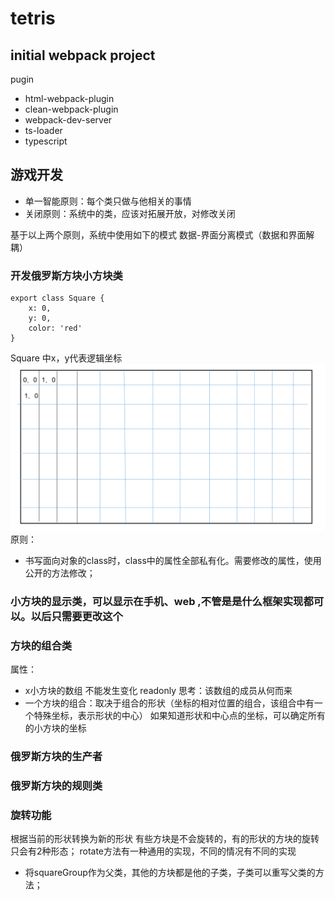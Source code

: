 # tetris

## initial webpack project
pugin
- html-webpack-plugin
- clean-webpack-plugin
- webpack-dev-server
- ts-loader
- typescript

## 游戏开发
- 单一智能原则：每个类只做与他相关的事情
- 关闭原则：系统中的类，应该对拓展开放，对修改关闭

基于以上两个原则，系统中使用如下的模式
数据-界面分离模式（数据和界面解耦）

### 开发俄罗斯方块小方块类
```
export class Square {
    x: 0,
    y: 0,
    color: 'red'
}
```
Square 中x，y代表逻辑坐标
<img src="./src/assets/wangge.png">
原则：
- 书写面向对象的class时，class中的属性全部私有化。需要修改的属性，使用公开的方法修改；


### 小方块的显示类，可以显示在手机、web ,不管是是什么框架实现都可以。以后只需要更改这个

### 方块的组合类
属性：
- x小方块的数组 不能发生变化   readonly
思考：该数组的成员从何而来
- 一个方块的组合：取决于组合的形状（坐标的相对位置的组合，该组合中有一个特殊坐标，表示形状的中心）
如果知道形状和中心点的坐标，可以确定所有的小方块的坐标

### 俄罗斯方块的生产者

### 俄罗斯方块的规则类

### 旋转功能
根据当前的形状转换为新的形状
有些方块是不会旋转的，有的形状的方块的旋转只会有2种形态；
rotate方法有一种通用的实现，不同的情况有不同的实现
- 将squareGroup作为父类，其他的方块都是他的子类，子类可以重写父类的方法；
